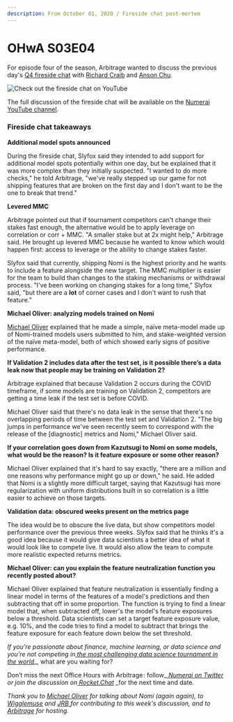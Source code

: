 ```yaml
---
description: From October 01, 2020 / Fireside chat post-mortem
---
```


# OHwA S03E04

For episode four of the season, Arbitrage wanted to discuss the previous day's [Q4 fireside chat](https://www.youtube.com/watch?v=mbwMXUzPot4\&feature=youtu.be) with [Richard Craib](https://twitter.com/richardcraib) and [Anson Chu](https://twitter.com/ansonschu).

![Check out the fireside chat on YouTube](../../../../.gitbook/assets/fireside-boys.png)

The full discussion of the fireside chat will be available on the [Numerai YouTube channel](https://youtube.com/numerai).

### Fireside chat takeaways

**Additional model spots announced**

During the fireside chat, Slyfox said they intended to add support for additional model spots potentially within one day, but he explained that it was more complex than they initially suspected. "I wanted to do more checks," he told Arbitrage, "we've really stepped up our game for not shipping features that are broken on the first day and I don't want to be the one to break that trend."

**Levered MMC**

Arbitrage pointed out that if tournament competitors can't change their stakes fast enough, the alternative would be to apply leverage on correlation or corr + MMC. "A smaller stake but at 2x might help," Arbitrage said. He brought up levered MMC because he wanted to know which would happen first: access to leverage or the ability to change stakes faster.

Slyfox said that currently, shipping Nomi is the highest priority and he wants to include a feature alongside the new target. The MMC multiplier is easier for the team to build than changes to the staking mechanisms or withdrawal process. "I've been working on changing stakes for a long time," Slyfox said, "but there are a **lot** of corner cases and I don't want to rush that feature."

**Michael Oliver: analyzing models trained on Nomi**

[Michael Oliver](https://numer.ai/mdo) explained that he made a simple, naïve meta-model made up of Nomi-trained models users submitted to him, and stake-weighted version of the naïve meta-model, both of which showed early signs of positive performance.

**If Validation 2 includes data after the test set, is it possible there’s a data leak now that people may be training on Validation 2?**

Arbitrage explained that because Validation 2 occurs during the COVID timeframe, if some models are training on Validation 2, competitors are getting a time leak if the test set is before COVID.

Michael Oliver said that there's no data leak in the sense that there's no overlapping periods of time between the test set and Validation 2. "The big jumps in performance we've seen recently seem to correspond with the release of the \[diagnostic] metrics and Nomi," Michael Oliver said.

**If your correlation goes down from Kazutsugi to Nomi on some models, what would be the reason? Is it feature exposure or some other reason?**

Michael Oliver explained that it's hard to say exactly, "there are a million and one reasons why performance might go up or down," he said. He added that Nomi is a slightly more difficult target, saying that Kazutsugi has more regularization with uniform distributions built in so correlation is a little easier to achieve on those targets.

**Validation data: obscured weeks present on the metrics page**

The idea would be to obscure the live data, but show competitors model performance over the previous three weeks. Slyfox said that he thinks it's a good idea because it would give data scientists a better idea of what it would look like to compete live. It would also allow the team to compute more realistic expected returns metrics.

**Michael Oliver: can you explain the feature neutralization function you recently posted about?**

Michael Oliver explained that feature neutralization is essentially finding a linear model in terms of the features of a model's predictions and then subtracting that off in some proportion. The function is trying to find a linear model that, when subtracted off, lower's the model's feature exposures below a threshold. Data scientists can set a target feature exposure value, e.g. 10%, and the code tries to find a model to subtract that brings the feature exposure for each feature down below the set threshold.

_If you’re passionate about finance, machine learning, or data science and you’re not competing in_[ _the most challenging data science tournament in the world_](https://numer.ai/tournament)\_, what are you waiting for?

Don’t miss the next Office Hours with Arbitrage : follow\_[ _Numerai on Twitter_](http://twitter.com/numerai) _or join the discussion on_[ _Rocket.Chat_](https://community.numer.ai/home) \_for the next time and date.

_Thank you to [_Michael Oliver_](https://numer.ai/mdo) _for talking about Nomi (again again),_ to_ [_Wigglemuse_](https://numer.ai/wigglemuse) _and_ [_JRB_ ](https://numer.ai/jrb)_for contributing to this week's discussion,_ _and to_ [_Arbitrage_](https://numer.ai/arbitrage) _for hosting._
